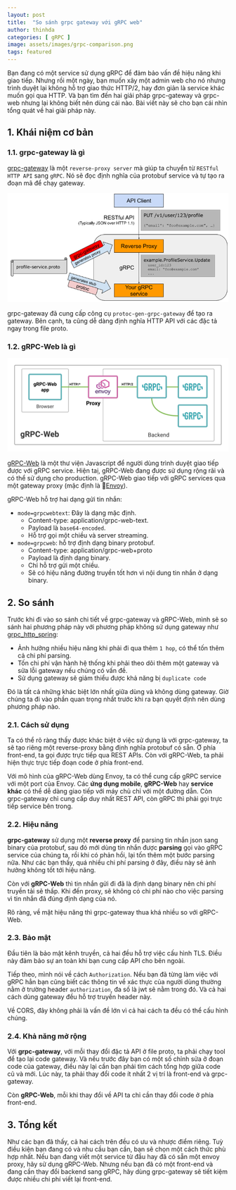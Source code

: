 ```yaml
---
layout: post
title:  "So sánh grpc gateway với gRPC web"
author: thinhda
categories: [ gRPC ]
image: assets/images/grpc-comparison.png
tags: featured
---
```


Bạn đang có một service sử dụng gRPC để đảm bảo vấn đề hiệu năng khi giao tiếp. Nhưng rồi một ngày, bạn muốn xây một admin web cho nó nhưng trình duyệt lại không hỗ trợ giao thức HTTP/2, hay đơn giản là service khác muốn gọi qua HTTP. Và bạn tìm đến hai giải pháp grpc-gateway và grpc-web nhưng lại không biết nên dùng cái nào. Bài viết này sẽ cho bạn cái nhìn tổng quát về hai giải pháp này.

## 1. Khái niệm cơ bản

### 1.1. grpc-gateway là gì

[grpc-gateway](https://github.com/grpc-ecosystem/grpc-gateway) là một `reverse-proxy server` mà giúp ta chuyển từ `RESTful HTTP API` sang `gRPC`. Nó sẽ đọc định nghĩa của protobuf service và tự tạo ra đoạn mã để chạy gateway.

![grpc-gateway-model](/assets/images/grpc-gateway-model.png)

grpc-gateway đã cung cấp công cụ `protoc-gen-grpc-gateway` để tạo ra gateway. Bên cạnh, ta cũng dễ dàng định nghĩa HTTP API với các đặc tả ngay trong file proto.

### 1.2. gRPC-Web là gì

![grpc-web-model](/assets/images/grpc-web-model.png)

[gRPC-Web](https://github.com/grpc/grpc-web) là một thư viện Javascript để người dùng trình duyệt giao tiếp được với gRPC service. Hiện taị, gRPC-Web đang được sử dụng rộng rãi và có thể sử dụng cho production. gRPC-Web giao tiếp với gRPC services qua một gateway proxy (mặc định là [Envoy](https://www.envoyproxy.io/)).

gRPC-Web hỗ trợ hai dạng gửi tin nhắn:

- `mode=grpcwebtext`: Đây là dạng mặc định.
  - Content-type: application/grpc-web-text.
  - Payload là `base64-encoded`.
  - Hỗ trợ gọi một chiều và server streaming.
- `mode=grpcweb`: hỗ trợ định dạng binary protobuf.
  - Content-type: application/grpc-web+proto
  - Payload là định dạng binary.
  - Chỉ hỗ trợ gửi một chiều.
  - Sẽ có hiệu năng đường truyền tốt hơn vì nội dung tin nhắn ở dạng binary.

## 2. So sánh

Trước khi đi vào so sánh chi tiết về grpc-gateway và gRPC-Web, mình sẽ so sánh hai phương pháp này với phương pháp không sử dụng gateway như [grpc_http_spring](https://medium.com/@thinhda/build-service-that-provides-http-and-grpc-api-with-spring-9e7cff7aa17a):

- Ảnh hưởng nhiều hiệu năng khi phải đi qua thêm `1 hop`, có thể tốn thêm cả chi phí parsing.
- Tốn chi phí vận hành hệ thống khi phải theo dõi  thêm một gateway và sửa lỗi gateway nếu chúng có vấn đề.
- Sử dụng gateway sẽ giảm thiểu được khả năng bị `duplicate code`

Đó là tất cả những khác biệt lớn nhất giữa dùng và không dùng gateway. Giờ chúng ta đi vào phần quan trọng nhất trước khi ra bạn quyết định nên dùng phương pháp nào.

### 2.1. Cách sử dụng

Ta có thể rõ ràng thấy được khác biệt ở việc sử dụng là với grpc-gateway, ta sẽ tạo riêng một reverse-proxy bằng định nghĩa protobuf có sẵn. Ở phía front-end, ta gọi được trực tiếp qua REST APIs. Còn với gRPC-Web, ta phải hiện thực trực tiếp đoạn code ở phía front-end.

Với mô hình của gRPC-Web dùng Envoy, ta có thể cung cấp gRPC service với một port của Envoy. Các **ứng dụng mobile**, **gRPC-Web** hay **service khác** có thể dễ dàng giao tiếp với máy chủ chỉ với một đường dẫn. Còn grpc-gateway chỉ cung cấp duy nhất REST API, còn gRPC thì phải gọi trực tiếp service bên trong.

### 2.2. Hiệu năng

**grpc-gateway** sử dụng một **reverse proxy** để parsing tin nhắn json sang binary của protobuf, sau đó mới dùng tin nhắn được **parsing** gọi vào gRPC service của chúng ta, rồi khi có phản hồi, lại tốn thêm một bước parsing nữa. Như các bạn thấy, quá nhiều chi phí parsing ở đây, điều này sẽ ảnh hưởng không tốt tới hiệu năng.

Còn với **gRPC-Web** thì tin nhắn gửi đi đã là định dạng binary nên chi phí truyền tải sẽ thấp. Khi đến proxy, sẽ không có chi phí nào cho việc parsing vì tin nhắn đã đúng định dạng của nó. 

Rõ ràng, về mặt hiệu năng thì grpc-gateway thua khá nhiều so với gRPC-Web.

### 2.3. Bảo mật

Đầu tiên là bảo mật kênh truyền, cả hai đều hỗ trợ việc cấu hình TLS. Điều này đảm bảo sự an toàn khi bạn cung cấp API cho bên ngoài.

Tiếp theo, mình nói về cách `Authorization`. Nếu bạn đã từng làm việc với gRPC hẳn bạn cũng biết các thông tin về xác thực của người dùng thường nằm ở trường header `authorization`, đa số là jwt sẽ nằm trong đó. Và cả hai cách dùng gateway đều hỗ trợ truyền header này.

Về CORS, đây không phải là vấn đề lớn vì cả hai cách ta đều có thể cấu hình chúng.

### 2.4. Khả năng mở rộng

Với **grpc-gateway**, với mỗi thay đổi đặc tả API ở file proto, ta phải chạy tool để tạo lại code gateway. Và nếu trước đây bạn có một số chỉnh sửa ở đoạn code của gateway, điều này lại cần bạn phải tìm cách tổng hợp giữa code cũ và mới. Lúc này, ta phải thay đổi code ít nhất 2 vị trí là front-end và grpc-gateway.

Còn **gRPC-Web**, mỗi khi thay đổi về API ta chỉ cần thay đổi code ở phía front-end.

## 3. Tổng kết

Như các bạn đã thấy, cả hai cách trên đều có ưu và nhược điểm riêng. Tuỳ điều kiện bạn đang có và nhu cầu bạn cần, bạn sẽ chọn một cách thức phù hợp nhất. Nếu bạn đang viết một service từ đầu hay đã có sẵn một envoy proxy, hãy sử dụng gRPC-Web. Nhưng nếu bạn đã có một front-end và đang cần thay đổi backend sang gRPC, hãy dùng grpc-gateway sẽ tiết kiệm được nhiều chi phí viết lại front-end.
